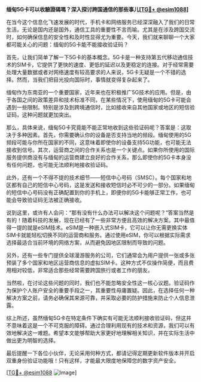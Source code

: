 **缅甸5G卡可以收驗證碼嗎？深入探讨跨国通信的那些事儿[[TG💪+ @esim1088](https://t.me/s/esim1088)]**

在当今这个信息化飞速发展的时代，手机卡和网络服务已经深深融入了我们的日常生活。无论是国内还是国外，通信工具的重要性不言而喻。尤其是在涉及跨国交流时，如何确保信息的安全性和及时性显得尤为重要。今天，我们就来聊聊一个大家都可能关心的问题：缅甸的5G卡能不能接收验证码？

首先，让我们简单了解一下5G卡的基本概念。5G卡是一种支持第五代移动通信技术的SIM卡，它提供了更快的速度、更低的延迟以及更稳定的连接。对于经常需要处理大量数据或者对网络速度有较高要求的人来说，5G卡无疑是一个不错的选择。然而，当我们把目光投向国际时，事情就变得复杂起来了。

缅甸作为东南亚的一个重要国家，近年来也在积极推广5G技术的应用。但是，由于各国之间的政策差异和技术标准不同，在某些情况下，使用缅甸的5G卡可能会遇到一些限制。特别是涉及到跨境通信时，比如接收来自其他国家或地区的短信验证码，这种问题就更加突出。

那么，具体来说，缅甸5G卡究竟能不能正常地收到这些验证码呢？答案是：这取决于多种因素。首先，你需要确认你的设备是否支持当地的频段。缅甸使用的5G频段可能与你所在国家的不同，这意味着即使你的设备支持5G功能，也可能无法接收到信号。其次，运营商之间的合作关系也是一个关键点。如果你所使用的国际服务提供商没有与缅甸的运营商建立良好的合作关系，那么即使你的5G卡本身没有任何问题，也可能无法顺利地接收验证码。

此外，还有一个不得不提的技术细节——短信中心号码（SMSC）。每个国家和地区都有自己的短信中心号码，这是发送和接收短信时必不可少的一部分。如果缅甸的短信中心号码没有正确配置到你的手机上，即便你的5G卡能够正常工作，也可能会导致验证码无法被正确接收。

说到这里，或许有人会问：“那有没有什么办法可以解决这个问题呢？”答案当然是有的！随着科技的发展，现在已经有了一些非常方便且高效的解决方案。其中最值得一提的就是eSIM技术。eSIM是一种嵌入式SIM卡，它可以让你无需更换实体SIM卡就能轻松切换不同的运营商和服务。通过使用eSIM，你可以根据实际需求选择最适合当前环境的网络方案，从而避免因地区限制而导致的问题。

另外，还有一些专门提供全球漫游服务的公司，它们通常会为用户提供一张或多张预装了多个国家和地区运营商信息的虚拟SIM卡。这种方式不仅操作简便，而且费用相对较低，非常适合那些经常需要跨国旅行或者工作的朋友。

当然啦，在讨论这些问题的同时，我们也不能忽略安全性这一核心议题。验证码作为保护个人账户安全的重要手段之一，其重要性毋庸置疑。因此，在选择任何一种解决方案之前，请务必确保其来源可靠，并采取必要的防护措施来防止个人信息泄露。

综上所述，虽然缅甸5G卡在特定条件下确实有可能无法顺利接收验证码，但这并不意味着这是一个不可克服的障碍。通过合理利用现有的技术和资源，我们可以有效地解决这一难题。希望本文能够帮助大家更好地理解相关知识，并在实际生活中做出更为明智的选择。

最后提醒一下各位小伙伴，无论采用何种方式，都请记得定期更新软件版本并开启双重身份验证功能哦！只有这样，才能最大限度地保障您的数字资产安全。

[[TG💪+ @esim1088](https://t.me/s/esim1088) ![Image](https://i.postimg.cc/4NQfJmqS/Snipaste-2025-05-13-00-14-12.png)]